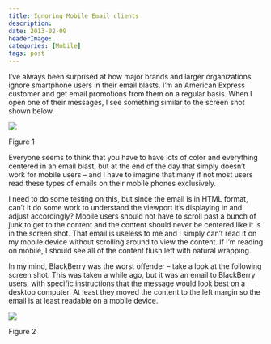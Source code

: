 ```yaml
---
title: Ignoring Mobile Email clients
description: 
date: 2013-02-09
headerImage: 
categories: [Mobile]
tags: post
---
```


I’ve always been surprised at how major brands and larger organizations ignore smartphone users in their email blasts. I’m an American Express customer and get email promotions from them on a regular basis. When I open one of their messages, I see something similar to the screen shot shown below.

![](/images/2013/promotional_email1.png)

Figure 1

Everyone seems to think that you have to have lots of color and everything centered in an email blast, but at the end of the day that simply doesn’t work for mobile users – and I have to imagine that many if not most users read these types of emails on their mobile phones exclusively.

I need to do some testing on this, but since the email is in HTML format, can’t it do some work to understand the viewport it’s displaying in and adjust accordingly? Mobile users should not have to scroll past a bunch of junk to get to the content and the content should never be centered like it is in the screen shot. That email is useless to me and I simply can’t read it on my mobile device without scrolling around to view the content. If I’m reading on mobile, I should see all of the content flush left with natural wrapping.

In my mind, BlackBerry was the worst offender – take a look at the following screen shot. This was taken a while ago, but it was an email to BlackBerry users, with specific instructions that the message would look best on a desktop computer. At least they moved the content to the left margin so the email is at least readable on a mobile device.

![](/images/2011/rim_email2.png)

Figure 2